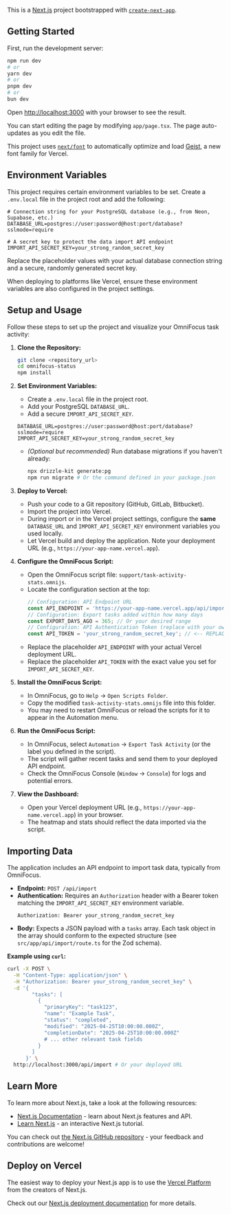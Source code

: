 This is a [Next.js](https://nextjs.org) project bootstrapped with [`create-next-app`](https://nextjs.org/docs/app/api-reference/cli/create-next-app).

## Getting Started

First, run the development server:

```bash
npm run dev
# or
yarn dev
# or
pnpm dev
# or
bun dev
```

Open [http://localhost:3000](http://localhost:3000) with your browser to see the result.

You can start editing the page by modifying `app/page.tsx`. The page auto-updates as you edit the file.

This project uses [`next/font`](https://nextjs.org/docs/app/building-your-application/optimizing/fonts) to automatically optimize and load [Geist](https://vercel.com/font), a new font family for Vercel.

## Environment Variables

This project requires certain environment variables to be set. Create a `.env.local` file in the project root and add the following:

```
# Connection string for your PostgreSQL database (e.g., from Neon, Supabase, etc.)
DATABASE_URL=postgres://user:password@host:port/database?sslmode=require

# A secret key to protect the data import API endpoint
IMPORT_API_SECRET_KEY=your_strong_random_secret_key
```

Replace the placeholder values with your actual database connection string and a secure, randomly generated secret key.

When deploying to platforms like Vercel, ensure these environment variables are also configured in the project settings.

## Setup and Usage

Follow these steps to set up the project and visualize your OmniFocus task activity:

1.  **Clone the Repository:**
    ```bash
    git clone <repository_url>
    cd omnifocus-status
    npm install
    ```

2.  **Set Environment Variables:**
    *   Create a `.env.local` file in the project root.
    *   Add your PostgreSQL `DATABASE_URL`.
    *   Add a secure `IMPORT_API_SECRET_KEY`.
    ```
    DATABASE_URL=postgres://user:password@host:port/database?sslmode=require
    IMPORT_API_SECRET_KEY=your_strong_random_secret_key
    ```
    *   *(Optional but recommended)* Run database migrations if you haven't already:
        ```bash
        npx drizzle-kit generate:pg
        npm run migrate # Or the command defined in your package.json
        ```

3.  **Deploy to Vercel:**
    *   Push your code to a Git repository (GitHub, GitLab, Bitbucket).
    *   Import the project into Vercel.
    *   During import or in the Vercel project settings, configure the **same** `DATABASE_URL` and `IMPORT_API_SECRET_KEY` environment variables you used locally.
    *   Let Vercel build and deploy the application. Note your deployment URL (e.g., `https://your-app-name.vercel.app`).

4.  **Configure the OmniFocus Script:**
    *   Open the OmniFocus script file: `support/task-activity-stats.omnijs`.
    *   Locate the configuration section at the top:
        ```javascript
        // Configuration: API Endpoint URL
        const API_ENDPOINT = 'https://your-app-name.vercel.app/api/import'; // <-- REPLACE with your Vercel URL
        // Configuration: Export tasks added within how many days
        const EXPORT_DAYS_AGO = 365; // Or your desired range
        // Configuration: API Authentication Token (replace with your own)
        const API_TOKEN = 'your_strong_random_secret_key'; // <-- REPLACE with your IMPORT_API_SECRET_KEY
        ```
    *   Replace the placeholder `API_ENDPOINT` with your actual Vercel deployment URL.
    *   Replace the placeholder `API_TOKEN` with the exact value you set for `IMPORT_API_SECRET_KEY`.

5.  **Install the OmniFocus Script:**
    *   In OmniFocus, go to `Help` -> `Open Scripts Folder`.
    *   Copy the modified `task-activity-stats.omnijs` file into this folder.
    *   You may need to restart OmniFocus or reload the scripts for it to appear in the Automation menu.

6.  **Run the OmniFocus Script:**
    *   In OmniFocus, select `Automation` -> `Export Task Activity` (or the label you defined in the script).
    *   The script will gather recent tasks and send them to your deployed API endpoint.
    *   Check the OmniFocus Console (`Window` -> `Console`) for logs and potential errors.

7.  **View the Dashboard:**
    *   Open your Vercel deployment URL (e.g., `https://your-app-name.vercel.app`) in your browser.
    *   The heatmap and stats should reflect the data imported via the script.

## Importing Data

The application includes an API endpoint to import task data, typically from OmniFocus.

- **Endpoint:** `POST /api/import`
- **Authentication:** Requires an `Authorization` header with a Bearer token matching the `IMPORT_API_SECRET_KEY` environment variable.
  ```
  Authorization: Bearer your_strong_random_secret_key
  ```
- **Body:** Expects a JSON payload with a `tasks` array. Each task object in the array should conform to the expected structure (see `src/app/api/import/route.ts` for the Zod schema).

**Example using `curl`:**

```bash
curl -X POST \
  -H "Content-Type: application/json" \
  -H "Authorization: Bearer your_strong_random_secret_key" \
  -d '{
        "tasks": [
          {
            "primaryKey": "task123",
            "name": "Example Task",
            "status": "completed",
            "modified": "2025-04-25T10:00:00.000Z",
            "completionDate": "2025-04-25T10:00:00.000Z"
            # ... other relevant task fields
          }
        ]
      }' \
  http://localhost:3000/api/import # Or your deployed URL
```

## Learn More

To learn more about Next.js, take a look at the following resources:

- [Next.js Documentation](https://nextjs.org/docs) - learn about Next.js features and API.
- [Learn Next.js](https://nextjs.org/learn) - an interactive Next.js tutorial.

You can check out [the Next.js GitHub repository](https://github.com/vercel/next.js) - your feedback and contributions are welcome!

## Deploy on Vercel

The easiest way to deploy your Next.js app is to use the [Vercel Platform](https://vercel.com/new?utm_medium=default-template&filter=next.js&utm_source=create-next-app&utm_campaign=create-next-app-readme) from the creators of Next.js.

Check out our [Next.js deployment documentation](https://nextjs.org/docs/app/building-your-application/deploying) for more details.
